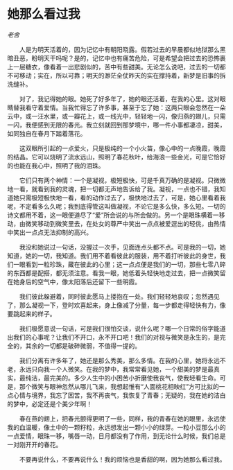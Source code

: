 # 她那么看过我

*老舍*

　　人是为明天活着的，因为记忆中有朝阳晓露。假若过去的早晨都似地狱那么黑暗丑恶，盼明天干吗呢？是的，记忆中也有痛苦危险，可是希望会把过去的恐怖裹上一层糖衣，像看着一出悲剧似的，苦中有些甜美。无论怎么说吧，过去的一切都不可移动；实在，所以可靠；明天的渺茫全仗昨天的实在撑持着，新梦是旧事的拆洗缝补。

　　对了，我记得她的眼。她死了好多年了，她的眼还活着，在我的心里。这对眼睛替我看守着爱情。当我忙得忘了许多事，甚至于忘了她：这两只眼会忽然在一朵云中，或一汪水里，或一瓣花上，或一线光中，轻轻地一闪，像归燕的翅儿，只需一闪，我便感到无限的春光。我立刻就回到那梦境中，哪一件小事都凄凉，甜美，如同独自在春月下踏着落花。

　　这双眼所引起的一点爱火，只是极纯的一个小火苗，像心中的一点晚霞，晚霞的结晶。它可以烧明了流水远山，照明了春花秋叶，给海浪一些金光，可是它恰好的也能在我心中，照明了我的泪珠。

　　它们只有两个神情：一个是凝视，极短极快，可是千真万确的是凝视。只微微地一看，就看到我的灵魂，把一切都无声地告诉给了我。凝视，一点也不错，我知道她只需极短极快地一看，看的动作过去了，极快地过去了，可是，她心里看着我呢，不定看多么久呢；我到底得管这叫做凝视，不论它是多么快，多么短。一切的诗文都用不着，这一眼便道尽了“爱”所会说的与所会做的。另一个是眼珠横着一移动，由微笑移动到微笑里去，在处女的尊严中笑出一点点被爱逗出的轻佻，由热情中笑出一点点无法抑制的高兴。

　　我没和她说过一句话，没握过一次手，见面连点头都不点。可是我的一切，她知道，她的一切，我知道。我们用不着看彼此的服装，用不着打听彼此的身世，我们一眼看到一粒珍珠，藏在彼此的心里；这一点点便是我们的一切，那些七零八碎的东西都是配搭，都无须注意。看我一眼，她低着头轻快地走过去，把一点微笑留在她身后的空气中，像太阳落后还留下一些明霞。

　　我们彼此躲避着，同时彼此愿马上搂抱在一处。我们轻轻地哀叹；忽然遇见了，那么凝视一下，登时欢喜起来，身上像减了分量，每一步都走得轻快有力，像要跳起来的样子。

　　我们极愿意说一句话，可是我们很怕交谈，说什么呢？哪一个日常的俗字能道出我们的心事呢？让我们不开口，永不开口吧！我们的对视与微笑是永生的，是完全的，其余的一切都是破碎微弱，不值得一提的。

　　我们分离有许多年了，她还是那么秀美，那么多情。在我的心里，她将永远不老，永远只向我一个人微笑。在我的梦中，我常常看见她，一个甜美的梦是最真实，最纯洁，最完美的。多少人生中的小困苦小折磨使我丧气，使我轻看生命。可是，那个微笑与眼神忽然从哪儿飞来，我想起惟有“人面桃花相映红”方可比拟的一点心情与境界，我忘了困苦，我不再丧气，我恢复了青春；无疑的，我在她的洁白的梦中，必定还是个美少年啊！

　　春在燕的翅上，把春光颤得更明了一些，同样，我的青春在她的眼里，永远使我的血温暖，像土中的一颗籽粒，永远想发出一颗小小的绿芽。一粒小豆那么小的一点爱情，眼珠一移，嘴唇一动，日月都没有了作用，到无论什么时候，我们总是一对刚开开的春花。

　　不要再说什么，不要再说什么！我的烦恼也是香甜的啊，因为她那么看过我。